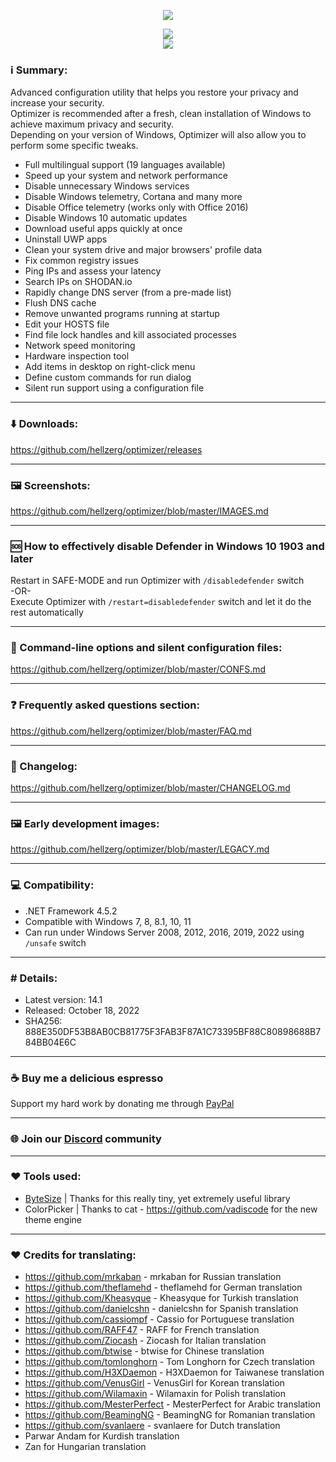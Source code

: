 <p align="center">
   <img src="https://raw.githubusercontent.com/hellzerg/optimizer/master/banner.png">
</p> 

<p align="center">
	<a href="https://github.com/hellzerg/optimizer/releases/download/14.1/Optimizer-14.1.exe" target="_blank">
		<img src="https://raw.githubusercontent.com/hellzerg/optimizer/master/download-button.png">
		<br>
		<img src="https://raw.githubusercontent.com/hellzerg/optimizer/master/flags.png">
	</a>
</p> 

### ℹ️ Summary: ###

Advanced configuration utility that helps you restore your privacy and increase your security.<br>
Optimizer is recommended after a fresh, clean installation of Windows to achieve maximum privacy and security.<br>
Depending on your version of Windows, Optimizer will also allow you to perform some specific tweaks.

* Full multilingual support (19 languages available)
* Speed up your system and network performance
* Disable unnecessary Windows services
* Disable Windows telemetry, Cortana and many more
* Disable Office telemetry (works only with Office 2016)
* Disable Windows 10 automatic updates
* Download useful apps quickly at once
* Uninstall UWP apps
* Clean your system drive and major browsers' profile data
* Fix common registry issues
* Ping IPs and assess your latency
* Search IPs on SHODAN.io
* Rapidly change DNS server (from a pre-made list)
* Flush DNS cache
* Remove unwanted programs running at startup
* Edit your HOSTS file
* Find file lock handles and kill associated processes
* Network speed monitoring
* Hardware inspection tool
* Add items in desktop on right-click menu
* Define custom commands for run dialog
* Silent run support using a configuration file

<hr>

### ⬇️ Downloads: ###
https://github.com/hellzerg/optimizer/releases

<hr>

### 🖼️ Screenshots: ###
https://github.com/hellzerg/optimizer/blob/master/IMAGES.md

<hr>

### 🆘 How to effectively disable Defender in Windows 10 1903 and later ###
Restart in SAFE-MODE and run Optimizer with ```/disabledefender``` switch
<br>-OR-<br>
Execute Optimizer with ```/restart=disabledefender``` switch and let it do the rest automatically

<hr>

### 🔨 Command-line options and silent configuration files: ###
https://github.com/hellzerg/optimizer/blob/master/CONFS.md

<hr>

### ❓ Frequently asked questions section: ###
https://github.com/hellzerg/optimizer/blob/master/FAQ.md

<hr>

### 📜 Changelog: ###
https://github.com/hellzerg/optimizer/blob/master/CHANGELOG.md

<hr>

### 🖼️ Early development images: ###
https://github.com/hellzerg/optimizer/blob/master/LEGACY.md

<hr>

### 💻 Compatibility: ###

* .NET Framework 4.5.2
* Compatible with Windows 7, 8, 8.1, 10, 11
* Can run under Windows Server 2008, 2012, 2016, 2019, 2022 using ```/unsafe``` switch

<hr>

### #️ Details: ###

* Latest version: 14.1
* Released: October 18, 2022
* SHA256: 888E350DF53B8AB0CB81775F3FAB3F87A1C73395BF88C80898688B784BB04E6C

<hr>

### ☕ Buy me a delicious espresso ###
Support my hard work by donating me through [PayPal](https://www.paypal.com/paypalme/supportoptimizer)

<hr>

### 🌐 Join our [Discord](https://discord.gg/rZh8BhmmQv) community

<hr>

### ❤️ Tools used: ###
* [ByteSize](https://github.com/omar/ByteSize) | Thanks for this really tiny, yet extremely useful library
* ColorPicker | Thanks to cat - https://github.com/vadiscode for the new theme engine

<hr>

### ❤️ Credits for translating: ###
* https://github.com/mrkaban - mrkaban for Russian translation
* https://github.com/theflamehd - theflamehd for German translation
* https://github.com/Kheasyque - Kheasyque for Turkish translation
* https://github.com/danielcshn - danielcshn for Spanish translation
* https://github.com/cassiompf - Cassio for Portuguese translation
* https://github.com/RAFF47 - RAFF for French translation
* https://github.com/Ziocash - Ziocash for Italian translation
* https://github.com/btwise - btwise for Chinese translation
* https://github.com/tomlonghorn - Tom Longhorn for Czech translation
* https://github.com/H3XDaemon - H3XDaemon for Taiwanese translation
* https://github.com/VenusGirl - VenusGirl for Korean translation
* https://github.com/Wilamaxin - Wilamaxin for Polish translation
* https://github.com/MesterPerfect - MesterPerfect for Arabic translation
* https://github.com/BeamingNG - BeamingNG for Romanian translation
* https://github.com/svanlaere - svanlaere for Dutch translation
* Parwar Andam for Kurdish translation
* Zan for Hungarian translation
